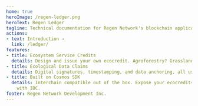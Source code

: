 ```yaml
---
home: true
heroImage: /regen-ledger.png
heroText: Regen Ledger 
tagline: Technical documentation for Regen Network's blockchain application and networks
actions:
- text: Introduction →
  link: /ledger/
features:
- title: Ecosystem Service Credits
  details: Design and issue your own ecocredit. Agroforestry? Grasslands? Cover crops? You name it!
- title: Ecological Data Claims
  details: Digital signatures, timestamping, and data anchoring, all using CID standards.
- title: Built on Cosmos SDK
  details: Interchain compatible out of the box. Expose your ecocredits to a world of secondary markets
    with IBC.
footer: Regen Network Development Inc.
---
```


